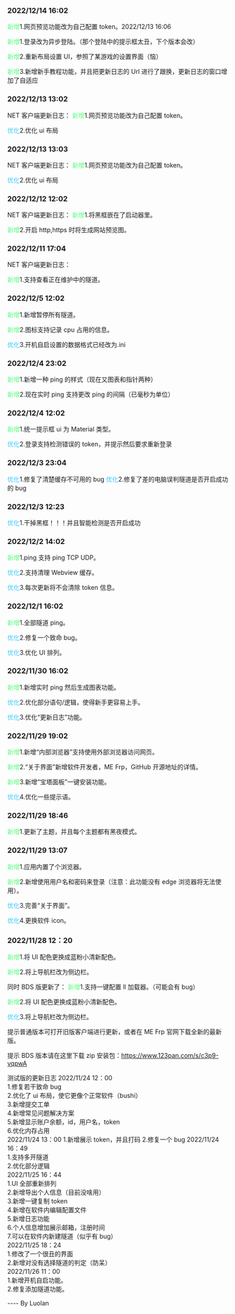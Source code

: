 
### 2022/12/14 16:02

<span style="color: #58ff7d;">新增</span>1.网页预览功能改为自己配置 token。2022/12/13 16:06

<span style="color: #58ff7d;">新增</span>1.登录改为异步登陆。（那个登陆中的提示框太丑，下个版本会改）

<span style="color: #58ff7d;">新增</span>2.重新布局设置 UI，参照了某游戏的设置界面（恼）

<span style="color: #58ff7d;">新增</span>3.新增新手教程功能，并且把更新日志的 Url 进行了跟换，更新日志的窗口增加了自适应

### 2022/12/13 13:02

NET 客户端更新日志：
<span style="color: #58ff7d;">新增</span>1.网页预览功能改为自己配置 token。

<span style="color: #35c8ff;">优化</span>2.优化 ui 布局
[](#)

### 2022/12/13 13:03

NET 客户端更新日志：
<span style="color: #58ff7d;">新增</span>1.网页预览功能改为自己配置 token。

<span style="color: #35c8ff;">优化</span>2.优化 ui 布局
[](#)

### 2022/12/12 12:02

NET 客户端更新日志：
<span style="color: #58ff7d;">新增</span>1.将黑框嵌在了启动器里。

<span style="color: #58ff7d;">新增</span>2.开启 http,https 时将生成网站预览图。

### 2022/12/11 17:04

NET 客户端更新日志：

<span style="color: #58ff7d;">新增</span>1.支持查看正在维护中的隧道。


### 2022/12/5 12:02

<span style="color: #58ff7d;">新增</span>1.新增暂停所有隧道。

<span style="color: #58ff7d;">新增</span>2.图标支持记录 cpu 占用的信息。

<span style="color: #35c8ff;">优化</span>3.开机自启设置的数据格式已经改为.ini
[](#)

### 2022/12/4 23:02

<span style="color: #58ff7d;">新增</span>1.新增一种 ping 的样式（现在又图表和指针两种）

<span style="color: #58ff7d;">新增</span>2.现在实时 ping 支持更改 ping 的间隔（已毫秒为单位）
[](#)

### 2022/12/4 12:02

<span style="color: #58ff7d;">新增</span>1.统一提示框 ui 为 Material 类型。

<span style="color: #35c8ff;">优化</span>2.登录支持检测错误的 token，并提示然后要求重新登录
[](#)

### 2022/12/3 23:04

<span style="color: #35c8ff;">优化</span>1.修复了清楚缓存不可用的 bug
<span style="color: #35c8ff;">优化</span>2.修复了差的电脑误判隧道是否开启成功的 bug
[](#)

### 2022/12/3 12:23

<span style="color: #35c8ff;">优化</span>1.干掉黑框！！！并且智能检测是否开启成功
[](#)

### 2022/12/2 14:02

<span style="color: #58ff7d;">新增</span>1.ping 支持 ping TCP UDP。

<span style="color: #35c8ff;">优化</span>2.支持清理 Webview 缓存。

<span style="color: #35c8ff;">优化</span>3.每次更新将不会清除 token 信息。
[](#)

### 2022/12/1 16:02

<span style="color: #58ff7d;">新增</span>1.全部隧道 ping。

<span style="color: #35c8ff;">优化</span>2.修复一个致命 bug。

<span style="color: #35c8ff;">优化</span>3.优化 UI 排列。

### 2022/11/30 16:02

<span style="color: #58ff7d;">新增</span>1.新增实时 ping 然后生成图表功能。

<span style="color: #35c8ff;">优化</span>2.优化部分语句/逻辑，使得新手更容易上手。

<span style="color: #35c8ff;">优化</span>3.优化“更新日志”功能。

### 2022/11/29 19:02

<span style="color: #58ff7d;">新增</span>1.新增“内部浏览器”支持使用外部浏览器访问网页。

<span style="color: #58ff7d;">新增</span>2.“关于界面”新增软件开发者，ME Frp，GitHub 开源地址的详情。

<span style="color: #58ff7d;">新增</span>3.新增“宝塔面板”一键安装功能。

<span style="color: #35c8ff;">优化</span>4.优化一些提示语。
[](#)

### 2022/11/29 18:46

<span style="color: #58ff7d;">新增</span>1.更新了主题，并且每个主题都有黑夜模式。
[](#)

### 2022/11/29 13:07

<span style="color: #58ff7d;">新增</span>1.应用内置了个浏览器。

<span style="color: #58ff7d;">新增</span>2.新增使用用户名和密码来登录（注意：此功能没有 edge 浏览器将无法使用）。

<span style="color: #35c8ff;">优化</span>3.完善“关于界面”。

<span style="color: #35c8ff;">优化</span>4.更换软件 icon。
[](#)

### 2022/11/28 12：20

<span style="color: #58ff7d;">新增</span>1.将 UI 配色更换成蓝粉小清新配色。

<span style="color: #58ff7d;">新增</span>2.将上导航栏改为侧边栏。

同时 BDS 版更新了：
<span style="color: #58ff7d;">新增</span>1.支持一键配置 ll 加载器。（可能会有 bug）

<span style="color: #58ff7d;">新增</span>2.将 UI 配色更换成蓝粉小清新配色。

<span style="color: #35c8ff;">优化</span>3.将上导航栏改为侧边栏。

提示普通版本可打开旧版客户端进行更新，或者在 ME Frp 官网下载全新的最新版。

提示 BDS 版本请在这里下载 zip 安装包：https://www.123pan.com/s/c3p9-vqpwA

测试版的更新日志 2022/11/24 12：00<br/> 1.修复若干致命 bug<br/> 2.优化了 ui 布局，使它更像个正常软件（bushi）<br/> 3.新增提交工单<br/> 4.新增常见问题解决方案<br/> 5.新增显示账户余额，id，用户名，token<br/> 6.优化内存占用<br/>
2022/11/24 13：00 1.新增展示 token，并且打码 2.修复一个 bug
2022/11/24 16：49<br/> 1.支持多开隧道<br/> 2.优化部分逻辑<br/>
2022/11/25 16：44<br/>
1.UI 全部重新排列<br/> 2.新增导出个人信息（目前没啥用）<br/> 3.新增一键复制 token<br/> 4.新增在软件内编辑配置文件<br/> 5.新增日志功能<br/> 6.个人信息增加展示邮箱，注册时间<br/> 7.可以在软件内新建隧道（似乎有 bug）<br/>
2022/11/25 18：24<br/> 1.修改了一个很丑的界面<br/> 2.新增对没有选择隧道的判定（防呆）<br/>
2022/11/26 11：00<br/> 1.新增开机自启功能。<br/> 2.修复添加隧道功能。<br/>

   ---- By Luolan